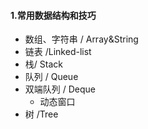 #### 1.常用数据结构和技巧

- 数组、字符串 / Array&String
- 链表 /Linked-list
- 栈/ Stack
- 队列 / Queue
- 双端队列 / Deque
  - 动态窗口
- 树 /Tree

